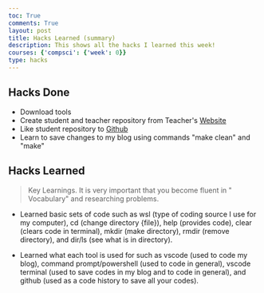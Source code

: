```yaml
---
toc: True
comments: True
layout: post
title: Hacks Learned (summary)
description: This shows all the hacks I learned this week!
courses: {'compsci': {'week': 0}}
type: hacks
---
```


## Hacks Done
- Download tools
- Create student and teacher repository from Teacher's [Website](https://nighthawkcoders.github.io/teacher//5.a/c4.1/2023/08/16/github_pages_setup_IPYNB_2_.html)
- Like student repository to [Github](github.com)
- Learn to save changes to my blog using commands "make clean" and "make"

## Hacks Learned
> Key Learnings.  It is very important that you become fluent in " Vocabulary" and researching problems.

- Learned basic sets of code such as wsl (type of coding source I use for my computer), cd (change directory {file}), help (provides code), clear (clears code in terminal), mkdir (make directory), rmdir (remove directory), and dir/ls (see what is in directory).

- Learned what each tool is used for such as vscode (used to code my blog), command prompt/powershell (used to code in general), vscode terminal (used to save codes in my blog and to code in general), and github (used as a code history to save all your codes).